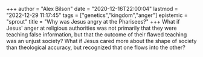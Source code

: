 +++
author = "Alex Bilson"
date = "2020-12-16T22:00:04"
lastmod = "2022-12-29 11:17:45"
tags = ["genetics","kingdom","anger"]
epistemic = "sprout"
title = "Why was Jesus angry at the Pharisees?"
+++
What if Jesus' anger at religious authorities was not primarily that they were teaching false information, but that the outcome of their flawed teaching was an unjust society? What if Jesus cared more about the shape of society than theological accuracy, but recognized that one flows into the other?
